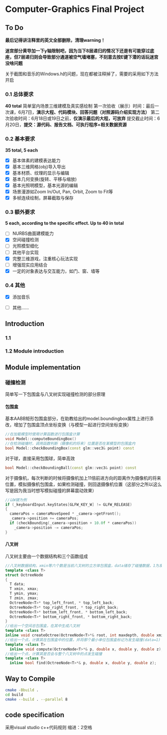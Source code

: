 # Computer-Graphics Final Project
## To Do

**最后记得讲注释里的英文全部删除，清理warning！**

**迷宫部分黄导加一下y轴限制吧，因为当下8层递归的情况下还是有可能穿过底座，但7层递归则会导致部分通道被空气墙堵塞，不刻意去按E键下潜的话玩迷宫没啥问题**

关于截图和音乐的Windows.h的问题，现在都被注释掉了，需要的采用如下方法开启

>

### 0.1 总体要求
**40 total**
简单室内场景三维建模及真实感绘制
第一次验收（展示）时间：最后一次课，6月7日，**演示大程、代码模块、回答问题（对照源码介绍实现方法）**
第二次验收时间：6月18日或19日之前，**仅演示最后的大程，可放弃**
提交截止时间：6月20日，**提交：源代码、报告文档、可执行程序+相关数据资源**
### 0.2 基本要求
**35 total, 5 each**
- [x] 基本体素的建模表达能力
- [x] 基本三维网格(obj)导入导出
- [x] 基本材质、纹理的显示与编辑
- [x] 基本几何变换(旋转、平移与缩放)
- [x] 基本光照明模型，基本光源的编辑
- [x] 场景漫游如Zoom In/Out, Pan, Orbit, Zoom to Fit等
- [x] 多帧连续绘制，屏幕截取与保存
### 0.3 额外要求
**5 each,  according to the specific effect. Up to 40 in total**
- [ ] NURBS曲面建模能力
- [x] 空间碰撞检测
- [ ] 光照模型细化
- [ ] 其他平台实现
- [x] 完整三维游戏，注重核心玩法实现
- [ ] 增强现实应用结合
- [x] 一定的对象表达与交互能力，如门、窗、墙等
### 0.4 其他
- [x] 添加音乐
- [ ] 其他……



## Introduction
### 1.1
### 1.2 Module introduction



## Module implementation
### 碰撞检测
简单写一下包围盒与八叉树实现碰撞检测的部分原理
#### 包围盒
基本AABB矩形包围盒部分，在助教给出的model.boundingbox属性上进行添改，增加了包围盒顶点坐标变换（与模型一起进行空间坐标变换）
```c++
//在加载模型时使用计算函数进行包围盒计算
void Model::computeBoundingBox()
//在检测碰撞时，调用函数判断（摄像机的将来）位置是否在某模型的包围盒内
bool Model::checkBoundingBox(const glm::vec3& point) const
```
对于球，直接采用包围球，简单高效
```c++
bool Model::checkBoundingBall(const glm::vec3& point) const
```
对于摄像机，每次判断的时候将摄像机加上11倍前进方向的距离作为摄像机的将来位置，模拟摄像机包围盒，如果检测碰撞，则回退摄像机位置（这部分之所以这么写是因为我当时想写模拟碰撞的屏幕震动效果）
```c++
//以W键为例
if (_keyboardInput.keyStates[GLFW_KEY_W] != GLFW_RELEASE)
{
  cameraPos = cameraMoveSpeed * _camera->getFront();
  _camera->position += cameraPos;
  if (checkBounding(_camera->position + 10.0f * cameraPos))
    _camera->position -= cameraPos;
}
```

#### 八叉树
八叉树主要由一个数据结构和三个函数组成
```c++
//八叉树数据结构，xmin等六个数是当前八叉树的立方体包围盒，data储存了碰撞数据，1为发生碰撞，0为不碰撞(默认为0)
template <class T>
struct OctreeNode
{
  T data;
  T xmin, xmax;
  T ymin, ymax;
  T zmin, zmax;
  OctreeNode<T>* top_left_front, * top_left_back;
  OctreeNode<T>* top_right_front, * top_right_back;
  OctreeNode<T>* bottom_left_front, * bottom_left_back;
  OctreeNode<T>* bottom_right_front, * bottom_right_back;
}
//给出一个空间总包围盒，在其中生成八叉树
template <class T>
inline void createOctree(OctreeNode<T>*& root, int maxdepth, double xmin, double xmax, double ymin, double ymax, double zmin, double zmax)
//给出一个点，计算其在包围盒中的位置，并将那个最小单位包围盒标记为发生碰撞(data=1)
template <class T>
  inline void compute(OctreeNode<T>*& p, double x, double y, double z);
//给出一个点，计算其是否会与整个八叉树中的点发生碰撞
template <class T>
  inline bool find(OctreeNode<T>*& p, double x, double y, double z);
```




## Way to Compile

```bash
cmake -Bbuild .
cd build
cmake --build . --parallel 8
```
## code specification
采用visual studio c++代码规则
缩进：2空格